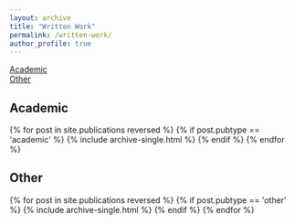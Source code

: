 ```yaml
---
layout: archive
title: "Written Work"
permalink: /written-work/
author_profile: true
---
```


[Academic](#academic)\
[Other](#other)

## Academic
{% for post in site.publications reversed %}
  {% if post.pubtype == 'academic' %}
      {% include archive-single.html %}
  {% endif %}
{% endfor %}

## Other
{% for post in site.publications reversed %}
  {% if post.pubtype == 'other' %}
      {% include archive-single.html %}
  {% endif %}
{% endfor %}
